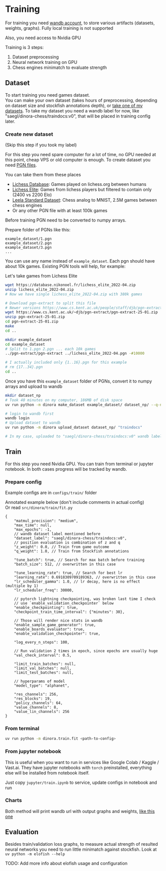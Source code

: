 # Training

For training you need [wandb account](https://wandb.ai), to store various
artifacts (datasets, weights, graphs). Fully local training is not supported

Also, you need access to Nvidia GPU

Training is 3 steps:
1. Dataset preprocessing
2. Neural network training on GPU
3. Chess engines minimatch to evaluate strength


## Dataset

To start training you need games dataset.  
You can make your own dataset (takes hours of preprocessing, depending on
dataset size and stockfish annotations depth),
or [take one of my datasets](https://wandb.ai/saegl/dinora-chess/artifacts/dataset/traindocs/v0).
To take my dataset you need a wandb label for now,
like "saegl/dinora-chess/traindocs:v0", that will be placed in training config later.


### Create new dataset

(Skip this step if you took my label)  

For this step you need spare computer for a lot of time, no GPU needed at this
point, cheap VPS or old computer is enough.
To create dataset you need [PGN files](https://en.wikipedia.org/wiki/Portable_Game_Notation).

You can take them from these places
- [Lichess Database](https://database.lichess.org/): Games played on lichess.org between
  humans
- [Lichess Elite](https://database.nikonoel.fr/): Games from lichess players but
  filtered to contain only (2400 vs 2200 Elo)
- [Leela Standard Dataset](https://lczero.org/blog/2018/09/a-standard-dataset/):
  Chess analog to MNIST, 2.5M games between chess engines
- Or any other PGN file with at least 100k games

Before training PGN need to be converted to numpy arrays.  

Prepare folder of PGNs like this:
```
example_dataset/1.pgn
example_dataset/2.pgn
example_dataset/3.pgn
...
```

You can use any name instead of `example_dataset`. Each pgn should have about 10k
games. Existing PGN tools will help, for example:

Let's take games from Lichess Elite


```bash
wget https://database.nikonoel.fr/lichess_elite_2022-04.zip
unzip lichess_elite_2022-04.zip
# Now we have single lichess_elite_2022-04.zip with 380k games

# Download pgn-extract to split this file
# Newer versions https://www.cs.kent.ac.uk/people/staff/djb/pgn-extract/
wget https://www.cs.kent.ac.uk/~djb/pgn-extract/pgn-extract-25-01.zip
unzip pgn-extract-25-01.zip
cd pgn-extract-25-01.zip
make
cd ..

mkdir example_dataset
cd example_dataset
# Split to 1.pgn 2.pgn ... each 10k games
../pgn-extract/pgn-extract ../lichess_elite_2022-04.pgn -#10000

# I actually included only {1..16}.pgn for this example
# rm {17..34}.pgn
cd ..
```

Once you have this `example_dataset` folder of PGNs, convert it to numpy arrays
and upload to wandb

```bash
mkdir dataset_np
# Took 40 minutes on my computer, 186MB of disk space
uv run python -m dinora make_dataset example_dataset/ dataset_np/ --q-nodes 100

# login to wandb first
wandb login
# Upload dataset to wandb
uv run python -m dinora upload_dataset dataset_np/ "traindocs"

# In my case, uploaded to "saegl/dinora-chess/traindocs:v0" wandb label
```

## Train

For this step you need Nvidia GPU. You can train from terminal or jupyter
notebook. In both cases progress will be tracked by wandb.

### Prepare config

Example configs are in `configs/train/` folder

Annotated example below (don't include comments in actual config)  
Or read `src/dinora/train/fit.py`
```jsonc
{
    "matmul_precision": "medium",
    "max_time": null,
    "max_epochs": -1,
    // wandb dataset label mentioned before
    "dataset_label": "saegl/dinora-chess/traindocs:v0",
    // position evaluation is combination of z and q
    "z_weight": 0.0, // Train from game outcome
    "q_weight": 1.0, // Train from Stockfish annotations

    "tune_batch": true, // Search for max batch before training
    "batch_size": 512, // overwritten in this case

    "tune_learning_rate": true, // Search for best lr
    "learning_rate": 0.6918309709189363, // overwritten in this case
    "lr_scheduler_gamma": 1.0, // lr decay, here is no effect (multiple by 1)
    "lr_scheduler_freq": 30000,

    // pytorch lightning checkpointing, was broken last time I check
    // use `enable_validation_checkpointer` below
    "enable_checkpointing": true,
    "checkpoint_train_time_interval": {"minutes": 30},

    // Those will render nice stats in wandb
    "enable_sample_game_generator": true,
    "enable_boards_evaluator": true,
    "enable_validation_checkpointer": true,

    "log_every_n_steps": 100,

    // Run validation 2 times in epoch, since epochs are usually huge
    "val_check_interval": 0.5,

    "limit_train_batches": null,
    "limit_val_batches": null,
    "limit_test_batches": null,

    // hyperparams of model
    "model_type": "alphanet",

    "res_channels": 256,
    "res_blocks": 19,
    "policy_channels": 64,
    "value_channels": 8,
    "value_lin_channels": 256
}
```

### From terminal

```bash
uv run python -m dinora.train.fit <path-to-config>
```

### From jupyter notebook

This is useful when you want to run in services like Google Colab / Kaggle /
Vast.ai. They have jupyter notebooks with `torch` preinstalled,
everything else will be installed from notebook itself.

Just copy `jupyter/train.ipynb` to service, update configs in notebook and run


### Charts

Both method will print wandb url with output graphs and weights,
[like this one](https://wandb.ai/saegl/dinora-chess/runs/ozs75vi1/workspace?nw=nwusersaegl)

## Evaluation

Besides train/validation loss graphs, to measure actual strength of resulted
neural networks you need to run little minimatch against stockfish. Look at
`uv python -m elofish --help`

TODO: Add more info about elofish usage and configuration

